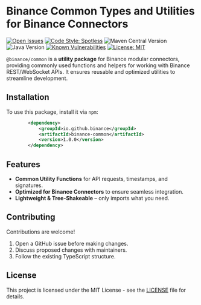 # Binance Common Types and Utilities for Binance Connectors

[![Open Issues](https://img.shields.io/github/issues/binance/binance-connector-java)](https://github.com/binance/binance-connector-java/issues)
[![Code Style: Spotless](https://img.shields.io/badge/code%20style-spotless-ff69b4)](https://github.com/diffplug/spotless)
![Maven Central Version](https://img.shields.io/maven-central/v/io.github.binance/binance-algo)
![Java Version](https://img.shields.io/badge/Java-%3E=11-brightgreen)
[![Known Vulnerabilities](https://snyk.io/test/github/binance/binance-connector-java/badge.svg)](https://snyk.io/test/github/binance/binance-connector-java)
[![License: MIT](https://img.shields.io/badge/License-MIT-yellow.svg)](https://opensource.org/licenses/MIT)

`@binance/common` is a **utility package** for Binance modular connectors, providing commonly used functions and helpers for working with Binance REST/WebSocket APIs. It ensures reusable and optimized utilities to streamline development.

## Installation

To use this package, install it via `npm`:

```xml
        <dependency>
            <groupId>io.github.binance</groupId>
            <artifactId>binance-common</artifactId>
            <version>1.0.0</version>
        </dependency>
```

## Features

- **Common Utility Functions** for API requests, timestamps, and signatures.
- **Optimized for Binance Connectors** to ensure seamless integration.
- **Lightweight & Tree-Shakeable** – only imports what you need.

## Contributing

Contributions are welcome!

1. Open a GitHub issue before making changes.
2. Discuss proposed changes with maintainers.
3. Follow the existing TypeScript structure.

## License

This project is licensed under the MIT License - see the [LICENSE](../../LICENSE) file for details.